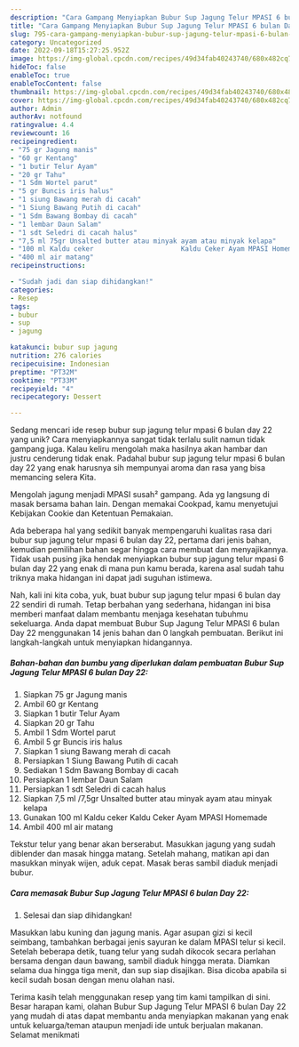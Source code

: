 ```yaml
---
description: "Cara Gampang Menyiapkan Bubur Sup Jagung Telur MPASI 6 bulan Day 22 yang Lezat"
title: "Cara Gampang Menyiapkan Bubur Sup Jagung Telur MPASI 6 bulan Day 22 yang Lezat"
slug: 795-cara-gampang-menyiapkan-bubur-sup-jagung-telur-mpasi-6-bulan-day-22-yang-lezat
category: Uncategorized
date: 2022-09-18T15:27:25.952Z
image: https://img-global.cpcdn.com/recipes/49d34fab40243740/680x482cq70/bubur-sup-jagung-telur-mpasi-6-bulan-day-22-foto-resep-utama.jpg
hideToc: false
enableToc: true
enableTocContent: false
thumbnail: https://img-global.cpcdn.com/recipes/49d34fab40243740/680x482cq70/bubur-sup-jagung-telur-mpasi-6-bulan-day-22-foto-resep-utama.jpg
cover: https://img-global.cpcdn.com/recipes/49d34fab40243740/680x482cq70/bubur-sup-jagung-telur-mpasi-6-bulan-day-22-foto-resep-utama.jpg
author: Admin
authorAv: notfound
ratingvalue: 4.4
reviewcount: 16
recipeingredient:
- "75 gr Jagung manis"
- "60 gr Kentang"
- "1 butir Telur Ayam"
- "20 gr Tahu"
- "1 Sdm Wortel parut"
- "5 gr Buncis iris halus"
- "1 siung Bawang merah di cacah"
- "1 Siung Bawang Putih di cacah"
- "1 Sdm Bawang Bombay di cacah"
- "1 lembar Daun Salam"
- "1 sdt Seledri di cacah halus"
- "7,5 ml 75gr Unsalted butter atau minyak ayam atau minyak kelapa"
- "100 ml Kaldu ceker                      Kaldu Ceker Ayam MPASI Homemade"
- "400 ml air matang"
recipeinstructions:

- "Sudah jadi dan siap dihidangkan!"
categories:
- Resep
tags:
- bubur
- sup
- jagung

katakunci: bubur sup jagung 
nutrition: 276 calories
recipecuisine: Indonesian
preptime: "PT32M"
cooktime: "PT33M"
recipeyield: "4"
recipecategory: Dessert

---
```





Sedang mencari ide resep bubur sup jagung telur mpasi 6 bulan day 22 yang unik? Cara menyiapkannya sangat tidak terlalu sulit namun tidak gampang juga. Kalau keliru mengolah maka hasilnya akan hambar dan justru cenderung tidak enak. Padahal bubur sup jagung telur mpasi 6 bulan day 22 yang enak harusnya sih mempunyai aroma dan rasa yang bisa memancing selera Kita.





Mengolah jagung menjadi MPASI susah² gampang. Ada yg langsung di masak bersama bahan lain. Dengan memakai Cookpad, kamu menyetujui Kebijakan Cookie dan Ketentuan Pemakaian.

Ada beberapa hal yang sedikit banyak mempengaruhi kualitas rasa dari bubur sup jagung telur mpasi 6 bulan day 22, pertama dari jenis bahan, kemudian pemilihan bahan segar hingga cara membuat dan menyajikannya. Tidak usah pusing jika hendak menyiapkan bubur sup jagung telur mpasi 6 bulan day 22 yang enak di mana pun kamu berada, karena asal sudah tahu triknya maka hidangan ini dapat jadi suguhan istimewa.






Nah, kali ini kita coba, yuk, buat bubur sup jagung telur mpasi 6 bulan day 22 sendiri di rumah. Tetap berbahan yang sederhana, hidangan ini bisa memberi manfaat dalam membantu menjaga kesehatan tubuhmu sekeluarga. Anda dapat membuat Bubur Sup Jagung Telur MPASI 6 bulan Day 22 menggunakan 14 jenis bahan dan 0 langkah pembuatan. Berikut ini langkah-langkah untuk menyiapkan hidangannya.

<!--inarticleads1-->

##### Bahan-bahan dan bumbu yang diperlukan dalam pembuatan Bubur Sup Jagung Telur MPASI 6 bulan Day 22:

1. Siapkan 75 gr Jagung manis
1. Ambil 60 gr Kentang
1. Siapkan 1 butir Telur Ayam
1. Siapkan 20 gr Tahu
1. Ambil 1 Sdm Wortel parut
1. Ambil 5 gr Buncis iris halus
1. Siapkan 1 siung Bawang merah di cacah
1. Persiapkan 1 Siung Bawang Putih di cacah
1. Sediakan 1 Sdm Bawang Bombay di cacah
1. Persiapkan 1 lembar Daun Salam
1. Persiapkan 1 sdt Seledri di cacah halus
1. Siapkan 7,5 ml /7,5gr Unsalted butter atau minyak ayam atau minyak kelapa
1. Gunakan 100 ml Kaldu ceker                      Kaldu Ceker Ayam MPASI Homemade
1. Ambil 400 ml air matang


Tekstur telur yang benar akan berserabut. Masukkan jagung yang sudah diblender dan masak hingga matang. Setelah mahang, matikan api dan masukkan minyak wijen, aduk cepat. Masak beras sambil diaduk menjadi bubur. 

<!--inarticleads2-->

##### Cara memasak Bubur Sup Jagung Telur MPASI 6 bulan Day 22:


1. Selesai dan siap dihidangkan!

Masukkan labu kuning dan jagung manis. Agar asupan gizi si kecil seimbang, tambahkan berbagai jenis sayuran ke dalam MPASI telur si kecil. Setelah beberapa detik, tuang telur yang sudah dikocok secara perlahan bersama dengan daun bawang, sambil diaduk hingga merata. Diamkan selama dua hingga tiga menit, dan sup siap disajikan. Bisa dicoba apabila si kecil sudah bosan dengan menu olahan nasi. 

Terima kasih telah menggunakan resep yang tim kami tampilkan di sini. Besar harapan kami, olahan Bubur Sup Jagung Telur MPASI 6 bulan Day 22 yang mudah di atas dapat membantu anda menyiapkan makanan yang enak untuk keluarga/teman ataupun menjadi ide untuk berjualan makanan. Selamat menikmati
